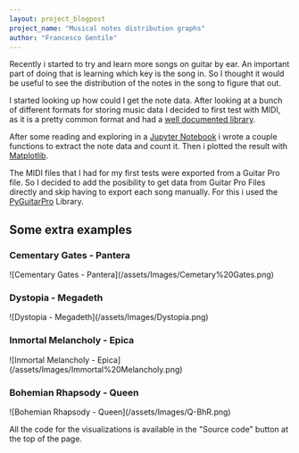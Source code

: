 ```yaml
---
layout: project_blogpost
project_name: "Musical notes distribution graphs"
author: "Francesco Gentile"
---
```


Recently i started to try and learn more songs on guitar by ear. An important part of doing that is learning which key is the song in. So I thought it would be useful to see the distribution of the notes in the song to figure that out.

I started looking up how could I get the note data. After looking at a bunch of different formats for storing music data I decided to first test with MIDI, as it is a pretty common format and had a [well documented library](https://mido.readthedocs.io/).

After some reading and exploring in a [Jupyter Notebook](https://github.com/Eyon42/MIDI-Note-Analizer/blob/master/Music_analyzer.ipynb) i wrote a couple functions to extract the note data and count it. Then i plotted the result with [Matplotlib](https://matplotlib.org/).

The MIDI files that I had for my first tests were exported from a Guitar Pro file. So I decided to add the posibility to get data from Guitar Pro Files directly and skip having to export each song manually. For this i used the [PyGuitarPro](https://pyguitarpro.readthedocs.io) Library.

## Some extra examples

<h3 class="center"> Cementary Gates - Pantera </h3>
![Cementary Gates - Pantera](/assets/Images/Cemetary%20Gates.png)

<h3 class="center"> Dystopia - Megadeth </h3>
![Dystopia - Megadeth](/assets/Images/Dystopia.png)

<h3 class="center"> Inmortal Melancholy - Epica </h3>
![Inmortal Melancholy - Epica](/assets/Images/Immortal%20Melancholy.png)

<h3 class="center"> Bohemian Rhapsody - Queen </h3>
![Bohemian Rhapsody - Queen](/assets/Images/Q-BhR.png)

All the code for the visualizations is available in the "Source code" button at the top of the page.